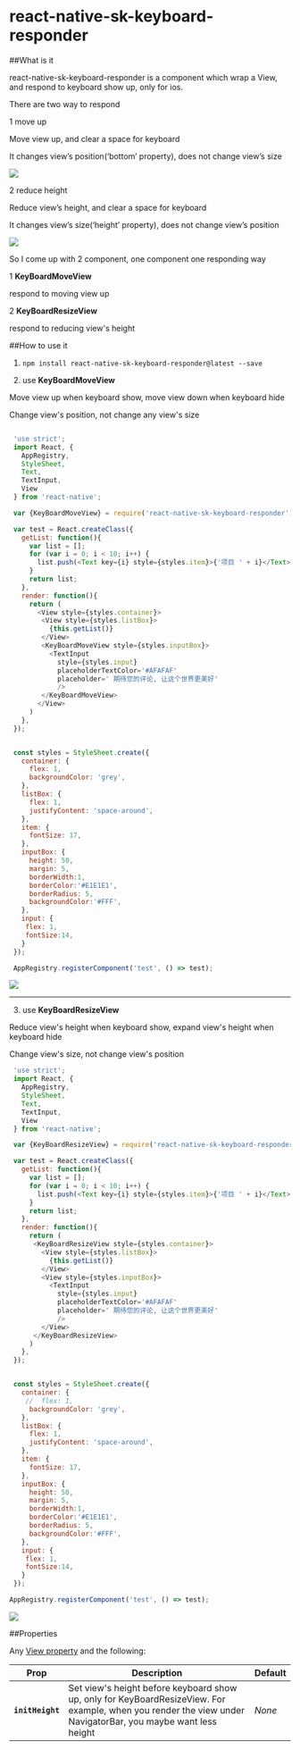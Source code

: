 # react-native-sk-keyboard-responder

##What is it

react-native-sk-keyboard-responder is a component which wrap a View, and respond to keyboard show up, only for ios.

There are two way to respond

1 move up

Move view up, and clear a space for keyboard

It changes view’s position(‘bottom’ property), does not change view’s size

![](https://raw.githubusercontent.com/shigebeyond/react-native-sk-keyboard-responder/master/apply-move-up.gif)

2 reduce height

Reduce view’s height, and clear a space for keyboard

It changes view’s size(‘height’ property), does not change view’s position

![](https://raw.githubusercontent.com/shigebeyond/react-native-sk-keyboard-responder/master/apply-reduce-height.gif)

So I come up with 2 component, one component one responding way

1 **KeyBoardMoveView**

respond to moving view up

2 **KeyBoardResizeView**

respond to reducing view's height

##How to use it

1. `npm install react-native-sk-keyboard-responder@latest --save`

2. use **KeyBoardMoveView**

Move view up when keyboard show, move view down when keyboard hide

Change view's position, not change any view's size

```javascript

 'use strict';
 import React, {
   AppRegistry,
   StyleSheet,
   Text,
   TextInput,
   View
 } from 'react-native';

 var {KeyBoardMoveView} = require('react-native-sk-keyboard-responder');

 var test = React.createClass({
   getList: function(){
     var list = [];
     for (var i = 0; i < 10; i++) {
       list.push(<Text key={i} style={styles.item}>{'项目 ' + i}</Text>)
     }
     return list;
   },
   render: function(){
     return (
       <View style={styles.container}>
        <View style={styles.listBox}>
          {this.getList()}
        </View>
        <KeyBoardMoveView style={styles.inputBox}>
          <TextInput
            style={styles.input}
            placeholderTextColor='#AFAFAF'
            placeholder=' 期待您的评论, 让这个世界更美好'
            />
        </KeyBoardMoveView>
       </View>
     )
   },
 });


 const styles = StyleSheet.create({
   container: {
     flex: 1,
     backgroundColor: 'grey',
   },
   listBox: {
     flex: 1,
     justifyContent: 'space-around',
   },
   item: {
     fontSize: 17,
   },
   inputBox: {
     height: 50,
     margin: 5,
     borderWidth:1,
     borderColor:'#E1E1E1',
     borderRadius: 5,
     backgroundColor:'#FFF',
   },
   input: {
    flex: 1,
    fontSize:14,
   }
 });

 AppRegistry.registerComponent('test', () => test);

```
![](https://raw.githubusercontent.com/shigebeyond/react-native-sk-keyboard-responder/master/demo-move-up.gif)

---------------------------------------------------------------------------------------------------------

3. use **KeyBoardResizeView**

Reduce view's height when keyboard show, expand view's height when keyboard hide

Change view's size, not change view's position

```javascript
 'use strict';
 import React, {
   AppRegistry,
   StyleSheet,
   Text,
   TextInput,
   View
 } from 'react-native';

 var {KeyBoardResizeView} = require('react-native-sk-keyboard-responder');

 var test = React.createClass({
   getList: function(){
     var list = [];
     for (var i = 0; i < 10; i++) {
       list.push(<Text key={i} style={styles.item}>{'项目 ' + i}</Text>)
     }
     return list;
   },
   render: function(){
     return (
      <KeyBoardResizeView style={styles.container}>
        <View style={styles.listBox}>
          {this.getList()}
        </View>
        <View style={styles.inputBox}>
          <TextInput
            style={styles.input}
            placeholderTextColor='#AFAFAF'
            placeholder=' 期待您的评论, 让这个世界更美好'
            />
        </View>
      </KeyBoardResizeView>
     )
   },
 });


 const styles = StyleSheet.create({
   container: {
    //  flex: 1,
     backgroundColor: 'grey',
   },
   listBox: {
     flex: 1,
     justifyContent: 'space-around',
   },
   item: {
     fontSize: 17,
   },
   inputBox: {
     height: 50,
     margin: 5,
     borderWidth:1,
     borderColor:'#E1E1E1',
     borderRadius: 5,
     backgroundColor:'#FFF',
   },
   input: {
    flex: 1,
    fontSize:14,
   }
 });

AppRegistry.registerComponent('test', () => test);

```
![](https://raw.githubusercontent.com/shigebeyond/react-native-sk-keyboard-responder/master/demo-reduce-height.gif)

##Properties

Any [View property](http://facebook.github.io/react-native/docs/view.html) and the following:

| Prop | Description | Default |
|---|---|---|
|**`initHeight`**|Set view's height before keyboard show up, only for KeyBoardResizeView. For example, when you render the view under NavigatorBar, you maybe want less height |*None*|
